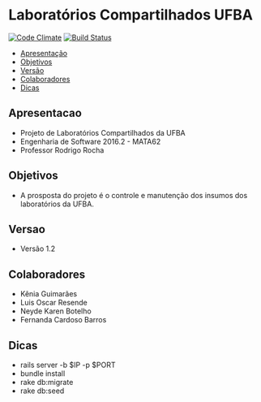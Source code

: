 # Laboratórios Compartilhados UFBA 

[![Code Climate](https://codeclimate.com/github/labcompufba/labcompufba/badges/gpa.svg)](https://codeclimate.com/github/labcompufba/labcompufba)
[![Build Status](https://travis-ci.org/labcompufba/labcompufba.svg?branch=master)](https://travis-ci.org/labcompufba/labcompufba)

 - [Apresentação](#apresentacao)
 - [Objetivos](#objetivos)
 - [Versão](#versao)
 - [Colaboradores](#colaboradores)
 - [Dicas](#dicas)
 
## Apresentacao 
- Projeto de Laboratórios Compartilhados da UFBA
- Engenharia de Software 2016.2 - MATA62
- Professor Rodrigo Rocha

## Objetivos
- A prosposta do projeto é o controle e manutenção dos insumos dos laboratórios da UFBA.

## Versao
- Versão 1.2

## Colaboradores 
 - Kênia Guimarães
 - Luis Oscar Resende
 - Neyde Karen Botelho
 - Fernanda Cardoso Barros
 
## Dicas
 - rails server -b $IP -p $PORT
 - bundle install
 - rake db:migrate
 - rake db:seed

